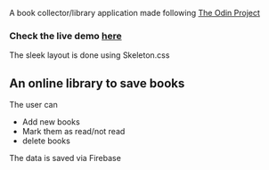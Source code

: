 A book collector/library application made following <a href="https://www.theodinproject.com/courses/javascript/lessons/library">The Odin Project</a>  
<h3>Check the live demo <a href="https://muratcan-yuksel.github.io/Library/">here</a></h3>  
The sleek layout is done using Skeleton.css  
<h2>An online library to save books</h2>  
<p> The user can 
<ul>
  <li> Add new books </li>
  <li>Mark them as read/not read</li>
  <li>delete books</li>
  </ul>  
  The data is saved via Firebase
  
</p>
